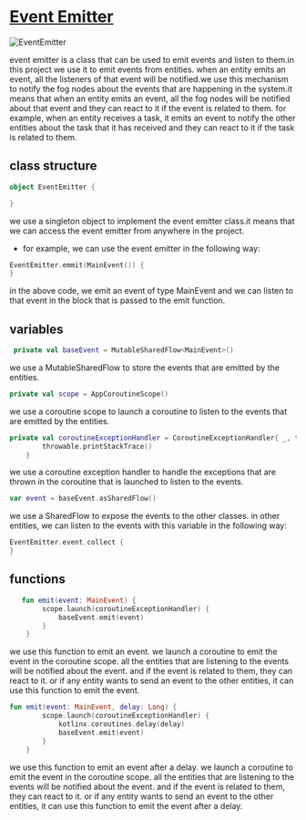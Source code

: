 # [Event Emitter](https://github.com/MarsXan/fogSimulator/blob/version2/src/main/kotlin/com/fogsim/fog/EventEmitter.kt)

![EventEmitter](https://github.com/MarsXan/fogSimulator/blob/version2/src/main/kotlin/com/fogsim/fog/statics/eventEmitter/eventEmitter.png)

event emitter is a class that can be used to emit events and listen to them.in this project we use it to emit events from entities.
when an entity emits an event, all the listeners of that event will be notified.we use this mechanism to notify the fog nodes about the events that are happening in the system.it means that when an entity emits an event, all the fog nodes will be notified about that event and they can react to it if the event is related to them.
for example, when an entity receives a task, it emits an event to notify the other entities about the task that it has received and they can react to it if the task is related to them.

## class structure
```kotlin
object EventEmitter {

}
```
we use a singleton object to implement the event emitter class.it means that we can access the event emitter from anywhere in the project.

- for example, we can use the event emitter in the following way:
```kotlin
EventEmitter.emmit(MainEvent()) {
}
```

in the above code, we emit an event of type MainEvent and we can listen to that event in the block that is passed to the emit function.

## variables
```kotlin
 private val baseEvent = MutableSharedFlow<MainEvent>()
```
we use a MutableSharedFlow to store the events that are emitted by the entities.

```kotlin
private val scope = AppCoroutineScope()
```
we use a coroutine scope to launch a coroutine to listen to the events that are emitted by the entities.

```kotlin
private val coroutineExceptionHandler = CoroutineExceptionHandler{ _, throwable ->
        throwable.printStackTrace()
    }
```
we use a coroutine exception handler to handle the exceptions that are thrown in the coroutine that is launched to listen to the events.

```kotlin
var event = baseEvent.asSharedFlow()
```
we use a SharedFlow to expose the events to the other classes. in other entities, we can listen to the events with this variable in the following way:
```kotlin
EventEmitter.event.collect {
}
```

## functions
```kotlin
   fun emit(event: MainEvent) {
        scope.launch(coroutineExceptionHandler) {
            baseEvent.emit(event)
        }
    }
```
we use this function to emit an event. we launch a coroutine to emit the event in the coroutine scope.
all the entities that are listening to the events will be notified about the event. and if the event is related to them, they can react to it.
or if any entity wants to send an event to the other entities, it can use this function to emit the event.

```kotlin
fun emit(event: MainEvent, delay: Long) {
        scope.launch(coroutineExceptionHandler) {
            kotlinx.coroutines.delay(delay)
            baseEvent.emit(event)
        }
    }
```

we use this function to emit an event after a delay. we launch a coroutine to emit the event in the coroutine scope.
all the entities that are listening to the events will be notified about the event. and if the event is related to them, they can react to it.
or if any entity wants to send an event to the other entities, it can use this function to emit the event after a delay.


